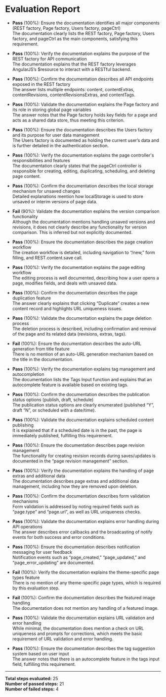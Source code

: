# Evaluation Report

- **Pass** (100%): Ensure the documentation identifies all major components (REST factory, Page factory, Users factory, pageCtrl)  
  The documentation clearly lists the REST factory, Page factory, Users factory, and pageCtrl as the main components, satisfying this requirement.

- **Pass** (100%): Verify the documentation explains the purpose of the REST factory for API communication  
  The documentation explains that the REST factory leverages AngularJS’s $resource to interact with a RESTful backend.

- **Pass** (100%): Confirm the documentation describes all API endpoints exposed in the REST factory  
  The answer lists multiple endpoints: content, contentExtras, contentRevisions, contentRevisionsExtras, and contentTags.

- **Pass** (100%): Validate the documentation explains the Page factory and its role in storing global page variables  
  The answer notes that the Page factory holds key fields for a page and acts as a shared data store, thus meeting this criterion.

- **Pass** (100%): Ensure the documentation describes the Users factory and its purpose for user data management  
  The Users factory is documented as holding the current user’s data and is further detailed in the authentication section.

- **Pass** (100%): Verify the documentation explains the page controller's responsibilities and features  
  The documentation clearly states that the pageCtrl controller is responsible for creating, editing, duplicating, scheduling, and deleting page content.

- **Pass** (100%): Confirm the documentation describes the local storage mechanism for unsaved changes  
  Detailed explanations mention how localStorage is used to store unsaved or interim versions of page data.

- **Fail** (90%): Validate the documentation explains the version comparison functionality  
  Although the documentation mentions handling unsaved versions and revisions, it does not clearly describe any functionality for version comparison. This is inferred but not explicitly documented.

- **Pass** (100%): Ensure the documentation describes the page creation workflow  
  The creation workflow is detailed, including navigation to “/new,” form filling, and REST.content.save call.

- **Pass** (100%): Verify the documentation explains the page editing workflow  
  The editing process is well documented, describing how a user opens a page, modifies fields, and deals with unsaved data.

- **Pass** (100%): Confirm the documentation describes the page duplication feature  
  The answer clearly explains that clicking “Duplicate” creates a new content record and highlights URL uniqueness issues.

- **Pass** (100%): Validate the documentation explains the page deletion process  
  The deletion process is described, including confirmation and removal of the page and its related data (revisions, extras, tags).

- **Fail** (100%): Ensure the documentation describes the auto-URL generation from title feature  
  There is no mention of an auto-URL generation mechanism based on the title in the documentation.

- **Pass** (100%): Verify the documentation explains tag management and autocompletion  
  The documentation lists the Tags Input function and explains that an autocomplete feature is available based on existing tags.

- **Pass** (100%): Confirm the documentation describes the publication status options (publish, draft, schedule)  
  The publication status options are clearly enumerated (published “Y”, draft “N”, or scheduled with a date/time).

- **Pass** (100%): Validate the documentation explains scheduled content publishing  
  It is explained that if a scheduled date is in the past, the page is immediately published, fulfilling this requirement.

- **Pass** (100%): Ensure the documentation describes page revision management  
  The functionality for creating revision records during saves/updates is documented in the “page revision management” section.

- **Pass** (100%): Verify the documentation explains the handling of page extras and additional data  
  The documentation describes page extras and additional data management, including how they are removed upon deletion.

- **Pass** (100%): Confirm the documentation describes form validation mechanisms  
  Form validation is addressed by noting required fields such as “page.type” and “page.url”, as well as URL uniqueness checks.

- **Pass** (100%): Validate the documentation explains error handling during API operations  
  The answer describes error callbacks and the broadcasting of notify events for both success and error conditions.

- **Pass** (100%): Ensure the documentation describes notification messaging for user feedback  
  Notification events such as “page_created,” “page_updated,” and “page_error_updating” are documented.

- **Fail** (100%): Verify the documentation explains the theme-specific page types feature  
  There is no mention of any theme-specific page types, which is required by this evaluation step.

- **Fail** (100%): Confirm the documentation describes the featured image handling  
  The documentation does not mention any handling of a featured image.

- **Pass** (100%): Validate the documentation explains URL validation and error handling  
  While minimal, the documentation does mention a check on URL uniqueness and prompts for corrections, which meets the basic requirement of URL validation and error handling.

- **Pass** (100%): Ensure the documentation describes the tag suggestion system based on user input  
  The answer notes that there is an autocomplete feature in the tags input field, fulfilling this requirement.

---

**Total steps evaluated:** 25  
**Number of passed steps:** 21  
**Number of failed steps:** 4